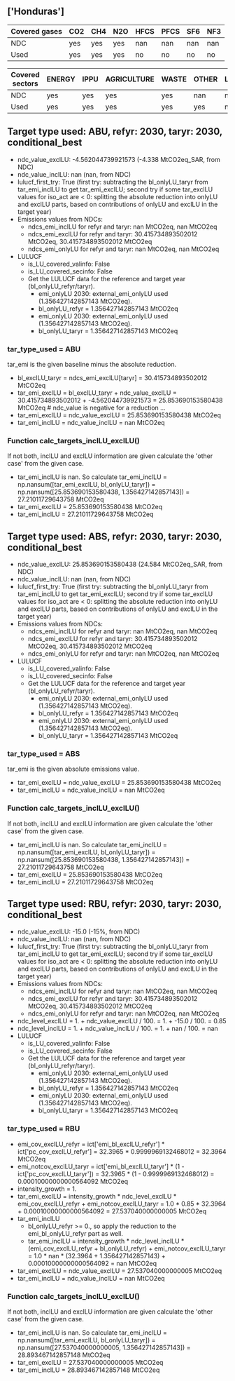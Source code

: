 ## ['Honduras']



| Covered gases | CO2 | CH4 | N2O | HFCS | PFCS | SF6 | NF3 |
| ---- | ---- | ---- | ---- | ---- | ---- | ---- | ----  |
| NDC | yes | yes | yes | nan | nan | nan | nan |
| Used | yes | yes | yes | no | no | no | no |

| Covered sectors | ENERGY | IPPU | AGRICULTURE | WASTE | OTHER | LULUCF |
| ---- | ---- | ---- | ---- | ---- | ---- | ----  |
| NDC | yes | yes | yes | yes | nan | nan |
| Used | yes | yes | yes | yes | yes | no |



## Target type used: ABU, refyr: 2030, taryr: 2030, conditional_best
- ndc_value_exclLU: -4.562044739921573 (-4.338 MtCO2eq_SAR, from NDC)
- ndc_value_inclLU: nan (nan, from NDC)
- lulucf_first_try: True
(first try: subtracting the bl_onlyLU_taryr from tar_emi_inclLU to get tar_emi_exclLU;
second try if some tar_exclLU values for iso_act are < 0: splitting the absolute reduction into onlyLU and exclLU parts, based on contributions of onlyLU and exclLU in the target year)
- Emissions values from NDCs:
  - ndcs_emi_inclLU for refyr and taryr: nan MtCO2eq, nan MtCO2eq
  - ndcs_emi_exclLU for refyr and taryr: 30.415734893502012 MtCO2eq, 30.415734893502012 MtCO2eq
  - ndcs_emi_onlyLU for refyr and taryr: nan MtCO2eq, nan MtCO2eq
- LULUCF
  - is_LU_covered_valinfo: False
  - is_LU_covered_secinfo: False
  - Get the LULUCF data for the reference and target year (bl_onlyLU_refyr/taryr).
    - emi_onlyLU 2030: external_emi_onlyLU used (1.356427142857143 MtCO2eq).
    - bl_onlyLU_refyr = 1.356427142857143 MtCO2eq
    - emi_onlyLU 2030: external_emi_onlyLU used (1.356427142857143 MtCO2eq).
    - bl_onlyLU_taryr = 1.356427142857143 MtCO2eq
### tar_type_used = ABU
tar_emi is the given baseline minus the absolute reduction.
- bl_exclLU_taryr = ndcs_emi_exclLU[taryr] = 30.415734893502012 MtCO2eq
- tar_emi_exclLU = bl_exclLU_taryr + ndc_value_exclLU = 30.415734893502012 + -4.562044739921573 = 25.853690153580438 MtCO2eq # ndc_value is negative for a reduction ...
- tar_emi_exclLU = ndc_value_exclLU = 25.853690153580438 MtCO2eq
- tar_emi_inclLU = ndc_value_inclLU = nan MtCO2eq
### Function calc_targets_inclLU_exclLU()
If not both, inclLU and exclLU information are given calculate the 'other case' from the given case.
- tar_emi_inclLU is nan. So calculate tar_emi_inclLU = np.nansum([tar_emi_exclLU, bl_onlyLU_taryr]) = np.nansum([25.853690153580438, 1.356427142857143]) = 27.21011729643758 MtCO2eq
- tar_emi_exclLU = 25.853690153580438 MtCO2eq
- tar_emi_inclLU = 27.21011729643758 MtCO2eq



## Target type used: ABS, refyr: 2030, taryr: 2030, conditional_best
- ndc_value_exclLU: 25.853690153580438 (24.584 MtCO2eq_SAR, from NDC)
- ndc_value_inclLU: nan (nan, from NDC)
- lulucf_first_try: True
(first try: subtracting the bl_onlyLU_taryr from tar_emi_inclLU to get tar_emi_exclLU;
second try if some tar_exclLU values for iso_act are < 0: splitting the absolute reduction into onlyLU and exclLU parts, based on contributions of onlyLU and exclLU in the target year)
- Emissions values from NDCs:
  - ndcs_emi_inclLU for refyr and taryr: nan MtCO2eq, nan MtCO2eq
  - ndcs_emi_exclLU for refyr and taryr: 30.415734893502012 MtCO2eq, 30.415734893502012 MtCO2eq
  - ndcs_emi_onlyLU for refyr and taryr: nan MtCO2eq, nan MtCO2eq
- LULUCF
  - is_LU_covered_valinfo: False
  - is_LU_covered_secinfo: False
  - Get the LULUCF data for the reference and target year (bl_onlyLU_refyr/taryr).
    - emi_onlyLU 2030: external_emi_onlyLU used (1.356427142857143 MtCO2eq).
    - bl_onlyLU_refyr = 1.356427142857143 MtCO2eq
    - emi_onlyLU 2030: external_emi_onlyLU used (1.356427142857143 MtCO2eq).
    - bl_onlyLU_taryr = 1.356427142857143 MtCO2eq
### tar_type_used = ABS
tar_emi is the given absolute emissions value.
- tar_emi_exclLU = ndc_value_exclLU = 25.853690153580438 MtCO2eq
- tar_emi_inclLU = ndc_value_inclLU = nan MtCO2eq
### Function calc_targets_inclLU_exclLU()
If not both, inclLU and exclLU information are given calculate the 'other case' from the given case.
- tar_emi_inclLU is nan. So calculate tar_emi_inclLU = np.nansum([tar_emi_exclLU, bl_onlyLU_taryr]) = np.nansum([25.853690153580438, 1.356427142857143]) = 27.21011729643758 MtCO2eq
- tar_emi_exclLU = 25.853690153580438 MtCO2eq
- tar_emi_inclLU = 27.21011729643758 MtCO2eq



## Target type used: RBU, refyr: 2030, taryr: 2030, conditional_best
- ndc_value_exclLU: -15.0 (-15%, from NDC)
- ndc_value_inclLU: nan (nan, from NDC)
- lulucf_first_try: True
(first try: subtracting the bl_onlyLU_taryr from tar_emi_inclLU to get tar_emi_exclLU;
second try if some tar_exclLU values for iso_act are < 0: splitting the absolute reduction into onlyLU and exclLU parts, based on contributions of onlyLU and exclLU in the target year)
- Emissions values from NDCs:
  - ndcs_emi_inclLU for refyr and taryr: nan MtCO2eq, nan MtCO2eq
  - ndcs_emi_exclLU for refyr and taryr: 30.415734893502012 MtCO2eq, 30.415734893502012 MtCO2eq
  - ndcs_emi_onlyLU for refyr and taryr: nan MtCO2eq, nan MtCO2eq
- ndc_level_exclLU = 1. + ndc_value_exclLU / 100. = 1. + -15.0 / 100. = 0.85
- ndc_level_inclLU = 1. + ndc_value_inclLU / 100. = 1. + nan / 100. = nan
- LULUCF
  - is_LU_covered_valinfo: False
  - is_LU_covered_secinfo: False
  - Get the LULUCF data for the reference and target year (bl_onlyLU_refyr/taryr).
    - emi_onlyLU 2030: external_emi_onlyLU used (1.356427142857143 MtCO2eq).
    - bl_onlyLU_refyr = 1.356427142857143 MtCO2eq
    - emi_onlyLU 2030: external_emi_onlyLU used (1.356427142857143 MtCO2eq).
    - bl_onlyLU_taryr = 1.356427142857143 MtCO2eq
### tar_type_used = RBU
- emi_cov_exclLU_refyr = ict['emi_bl_exclLU_refyr'] * ict['pc_cov_exclLU_refyr'] = 32.3965 * 0.9999969132468012 = 32.3964 MtCO2eq
- emi_notcov_exclLU_taryr = ict['emi_bl_exclLU_taryr'] * (1 - ict['pc_cov_exclLU_taryr']) = 32.3965 * (1 - 0.9999969132468012) = 0.00010000000000564092 MtCO2eq
- intensity_growth = 1.
- tar_emi_exclLU = intensity_growth * ndc_level_exclLU * emi_cov_exclLU_refyr + emi_notcov_exclLU_taryr = 1.0 * 0.85 * 32.3964 + 0.00010000000000564092 = 27.537040000000005 MtCO2eq
- tar_emi_inclLU
  - bl_onlyLU_refyr >= 0., so apply the reduction to the emi_bl_onlyLU_refyr part as well.
  - tar_emi_inclLU = intensity_growth * ndc_level_inclLU * (emi_cov_exclLU_refyr + bl_onlyLU_refyr) + emi_notcov_exclLU_taryr = 1.0 * nan * (32.3964 + 1.356427142857143) + 0.00010000000000564092 = nan MtCO2eq
- tar_emi_exclLU = ndc_value_exclLU = 27.537040000000005 MtCO2eq
- tar_emi_inclLU = ndc_value_inclLU = nan MtCO2eq
### Function calc_targets_inclLU_exclLU()
If not both, inclLU and exclLU information are given calculate the 'other case' from the given case.
- tar_emi_inclLU is nan. So calculate tar_emi_inclLU = np.nansum([tar_emi_exclLU, bl_onlyLU_taryr]) = np.nansum([27.537040000000005, 1.356427142857143]) = 28.893467142857148 MtCO2eq
- tar_emi_exclLU = 27.537040000000005 MtCO2eq
- tar_emi_inclLU = 28.893467142857148 MtCO2eq